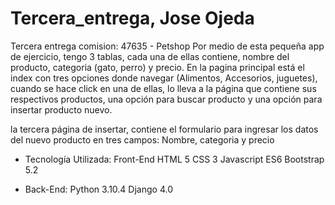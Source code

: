 # Tercera_entrega, Jose Ojeda
Tercera entrega comision: 47635 - Petshop
Por medio de esta pequeña app de ejercicio, tengo 3 tablas, cada una de ellas contiene, nombre del producto, categoria (gato, perro) y precio.
En la pagina principal está el index con tres opciones donde navegar (Alimentos, Accesorios, juguetes), cuando se hace click en una de ellas, lo lleva
a la página que contiene sus respectivos productos, una opción para buscar producto y una opción para insertar producto nuevo.

la tercera página de insertar, contiene el formulario para ingresar los datos del nuevo producto en tres campos: Nombre, categoria y precio


- Tecnología Utilizada:
Front-End
HTML 5
CSS 3
Javascript ES6
Bootstrap 5.2

- Back-End:
Python 3.10.4
Django 4.0
